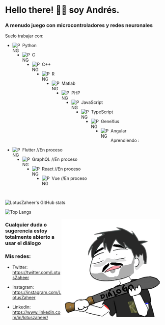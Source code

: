# Hello there! 👋🏼 soy Andrés.

### A menudo juego con microcontroladores y redes neuronales

Suelo trabajar con:

- <img  align="left"  alt="PNG"  src="https://cdn.icon-icons.com/icons2/112/PNG/512/python_18894.png"  width="32"/>Python

- <img  align="left"  alt="PNG"  src="https://cdn.icon-icons.com/icons2/2415/PNG/512/c_original_logo_icon_146611.png"  width="32"/>C

- <img  align="left"  alt="PNG"  src="https://cdn.icon-icons.com/icons2/2148/PNG/512/c_icon_132529.png"  width="32"/>C++

- <img  align="left"  alt="PNG"  src="https://cdn.icon-icons.com/icons2/2699/PNG/512/r_project_official_logo_icon_170811.png"  width="32"/>R

- <img  align="left"  alt="PNG"  src="https://cdn.icon-icons.com/icons2/2107/PNG/512/file_type_matlab_icon_130398.png"  width="32"/>Matlab

- <img  align="left"  alt="PNG"  src="https://cdn.icon-icons.com/icons2/2415/PNG/512/php_plain_logo_icon_146397.png"  width="32"/>PHP

- <img  align="left"  alt="PNG"  src="https://cdn.icon-icons.com/icons2/2415/PNG/512/javascript_original_logo_icon_146455.png"  width="32"/>JavaScript

- <img  align="left"  alt="PNG"  src="https://cdn.icon-icons.com/icons2/2107/PNG/512/file_type_typescript_official_icon_130107.png"  width="32"/>TypeScript

- <img  align="left"  alt="PNG"  src="https://genexus.es/wp-content/uploads/2015/03/icono-gx.png"  width="32"/>GeneXus

- <img  align="left"  alt="PNG"  src="https://cdn.icon-icons.com/icons2/2107/PNG/512/file_type_angular_icon_130754.png"  width="32"/>Angular

Aprendiendo :

- <img  align="left"  alt="PNG"  src="https://cdn.icon-icons.com/icons2/2107/PNG/512/file_type_flutter_icon_130599.png"  width="32"/>Flutter //En proceso

- <img  align="left"  alt="PNG"  src="https://cdn.icon-icons.com/icons2/2107/PNG/512/file_type_graphql_icon_130564.png"  width="32"/>GraphQL //En proceso

- <img  align="left"  alt="PNG"  src="https://cdn.icon-icons.com/icons2/2415/PNG/512/react_original_logo_icon_146374.png" width="32"/>React //En proceso

- <img  align="left"  alt="PNG"  src="https://cdn.icon-icons.com/icons2/2107/PNG/512/file_type_vue_icon_130078.png" width="32"/>Vue //En proceso

<br>
<br>

![LotusZaheer's GitHub stats](https://github-readme-stats.vercel.app/api?username=LotusZaheer&show_icons=true&theme=gotham)

![Top Langs](https://github-readme-stats.vercel.app/api/top-langs/?username=LotusZaheer&layout=compact&show_icons=true&theme=gotham)

<img  align="right"  alt="PNG"  src="https://raw.githubusercontent.com/LotusZaheer/LotusZaheer/main/Dialogo.png"  width="320"  height="320" />

### Cualquier duda o sugerencia estoy totalmente abierto a usar el diálogo

### Mis redes:

- Twitter: https://twitter.com/LotusZaheer

- Instagram: https://instagram.com/LotusZaheer

- Linkedin: https://www.linkedin.com/in/lotuszaheer/
